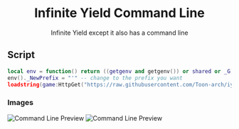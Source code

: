 <h1 align="center">Infinite Yield Command Line</h2>
<p align="center">Infinite Yield except it also has a command line</p>

## Script
```lua
local env = function() return ((getgenv and getgenv()) or shared or _G) end
env()._NewPrefix = "'" -- change to the prefix you want
loadstring(game:HttpGet("https://raw.githubusercontent.com/Toon-arch/iy-cmdline/main/source.lua"))()
```

### Images
<img src="https://github.com/Toon-arch/iy-cmdline/blob/main/images/1.png" alt="Command Line Preview">
<img src="https://github.com/Toon-arch/iy-cmdline/blob/main/images/2.png" alt="Command Line Preview">
